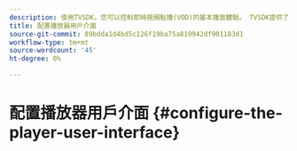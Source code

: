 ```yaml
---
description: 使用TVSDK，您可以控制即時視頻點播(VOD)的基本播放體驗。 TVSDK提供了播放器實例上可用於配置播放器用戶介面的方法和屬性。
title: 配置播放器用戶介面
source-git-commit: 89bdda1d4bd5c126f19ba75a819942df901183d1
workflow-type: tm+mt
source-wordcount: '45'
ht-degree: 0%

---
```



# 配置播放器用戶介面 {#configure-the-player-user-interface}
